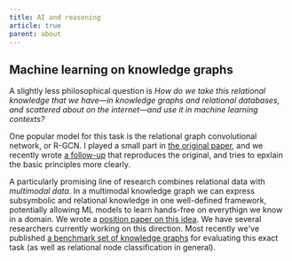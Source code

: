 ```yaml
---
title: AI and reasoning
article: true
parent: about
---
```


## Machine learning on knowledge graphs

A slightly less philosophical question is _How do we take this relational knowledge that we have&mdash;in knowledge graphs and relational databases, and scattered about on the internet&mdash;and use it in machine learning contexts?_

One popular model for this task is the relational graph convolutional network, or R-GCN. I played a small part in [the original paper](/publications/relational-graph-convolutional-networks), and we recently wrote [a follow-up](/publications/rgcns-closer-look) that reproduces the original, and tries to epxlain the basic principles more clearly.

A particularly promising line of research combines relational data with _multimodal data_. In a multimodal knowledge graph we can express subsymbolic and relational knowledge in one well-defined framework, potentially allowing ML models to learn hands-free on everythign we know in a domain. We wrote a [position paper on this idea](/publications/the-knowledge-graph-as-the-default). We have several researchers currently working on this direction. Most recently we've published [a benchmark set of knowledge graphs](/publications/kgbench) for evaluating this exact task (as well as relational node classification in general).
